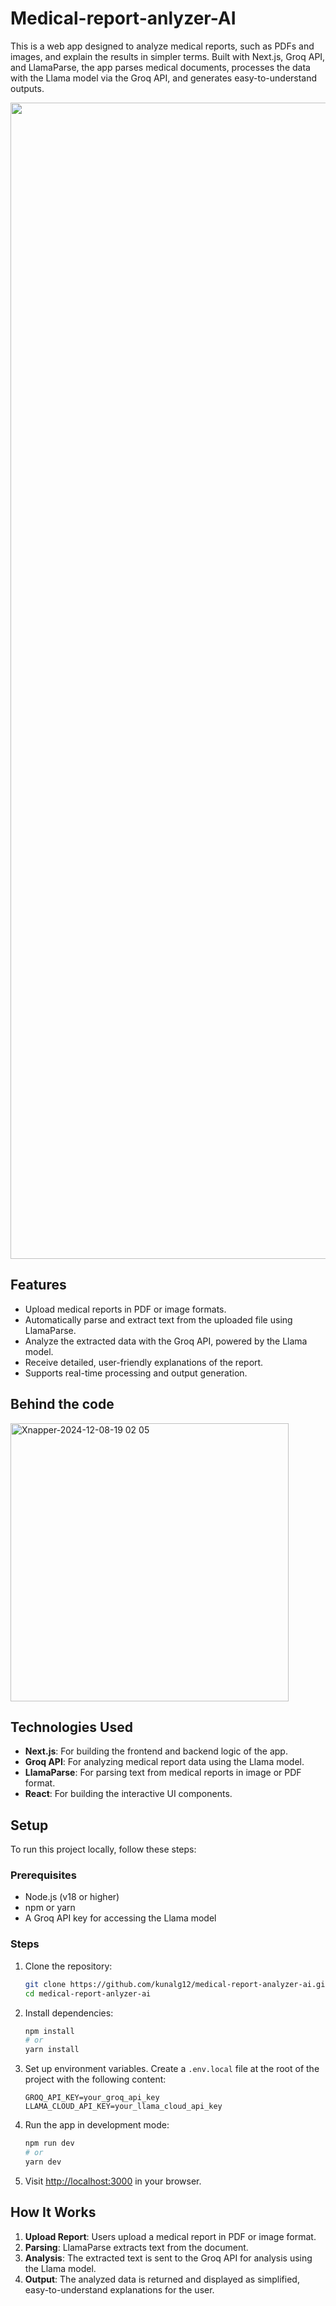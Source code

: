 # Medical-report-anlyzer-AI

This is a web app designed to analyze medical reports, such as PDFs and images, and explain the results in simpler terms. Built with Next.js, Groq API, and LlamaParse, the app parses medical documents, processes the data with the Llama model via the Groq API, and generates easy-to-understand outputs.

<img width="1850" alt="" src="image.png">


## Features

- Upload medical reports in PDF or image formats.
- Automatically parse and extract text from the uploaded file using LlamaParse.
- Analyze the extracted data with the Groq API, powered by the Llama model.
- Receive detailed, user-friendly explanations of the report.
- Supports real-time processing and output generation.

## Behind the code

<img width="445" alt="Xnapper-2024-12-08-19 02 05" src="https://github.com/user-attachments/assets/db285967-0cab-4f5c-aa2d-d84dbccb567e">


## Technologies Used

- **Next.js**: For building the frontend and backend logic of the app.
- **Groq API**: For analyzing medical report data using the Llama model.
- **LlamaParse**: For parsing text from medical reports in image or PDF format.
- **React**: For building the interactive UI components.

## Setup

To run this project locally, follow these steps:

### Prerequisites

- Node.js (v18 or higher)
- npm or yarn
- A Groq API key for accessing the Llama model

### Steps

1. Clone the repository:

   ```bash
   git clone https://github.com/kunalg12/medical-report-analyzer-ai.git
   cd medical-report-anlyzer-ai
   ```

2. Install dependencies:

   ```bash
   npm install
   # or
   yarn install
   ```

3. Set up environment variables. Create a `.env.local` file at the root of the project with the following content:

   ```
   GROQ_API_KEY=your_groq_api_key
   LLAMA_CLOUD_API_KEY=your_llama_cloud_api_key
   ```

4. Run the app in development mode:

   ```bash
   npm run dev
   # or
   yarn dev
   ```

5. Visit [http://localhost:3000](http://localhost:3000) in your browser.

## How It Works

1. **Upload Report**: Users upload a medical report in PDF or image format.
2. **Parsing**: LlamaParse extracts text from the document.
3. **Analysis**: The extracted text is sent to the Groq API for analysis using the Llama model.
4. **Output**: The analyzed data is returned and displayed as simplified, easy-to-understand explanations for the user.

